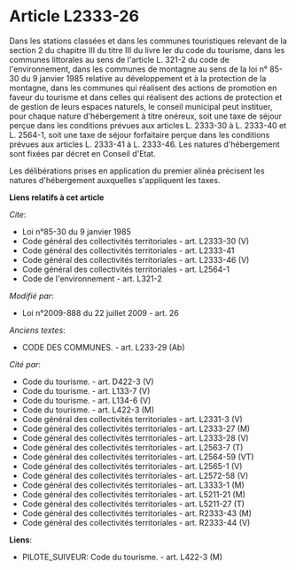 # Article L2333-26

Dans les stations classées et dans les communes touristiques relevant de la section 2 du chapitre III du titre III du livre
Ier du code du tourisme, dans les communes littorales au sens de l'article L. 321-2 du code de l'environnement, dans les
communes de montagne au sens de la loi n° 85-30 du 9 janvier 1985 relative au développement et à la protection de la
montagne, dans les communes qui réalisent des actions de promotion en faveur du tourisme et dans celles qui réalisent des
actions de protection et de gestion de leurs espaces naturels, le conseil municipal peut instituer, pour chaque nature
d'hébergement à titre onéreux, soit une taxe de séjour perçue dans les conditions prévues aux articles L. 2333-30 à L.
2333-40 et L. 2564-1, soit une taxe de séjour forfaitaire perçue dans les conditions prévues aux articles L. 2333-41 à L.
2333-46. Les natures d'hébergement sont fixées par décret en Conseil d'Etat. 

Les délibérations prises en application du premier alinéa précisent les natures d'hébergement auxquelles s'appliquent les
taxes.

**Liens relatifs à cet article**

_Cite_:

  - Loi n°85-30 du 9 janvier 1985
  - Code général des collectivités territoriales - art. L2333-30 (V)
  - Code général des collectivités territoriales - art. L2333-41
  - Code général des collectivités territoriales - art. L2333-46 (V)
  - Code général des collectivités territoriales - art. L2564-1
  - Code de l'environnement - art. L321-2

_Modifié par_:

  - Loi n°2009-888 du 22 juillet 2009 - art. 26

_Anciens textes_:

  - CODE DES COMMUNES. - art. L233-29 (Ab)

_Cité par_:

  - Code du tourisme. - art. D422-3 (V)
  - Code du tourisme. - art. L133-7 (V)
  - Code du tourisme. - art. L134-6 (V)
  - Code du tourisme. - art. L422-3 (M)
  - Code général des collectivités territoriales - art. L2331-3 (V)
  - Code général des collectivités territoriales - art. L2333-27 (M)
  - Code général des collectivités territoriales - art. L2333-28 (V)
  - Code général des collectivités territoriales - art. L2563-7 (T)
  - Code général des collectivités territoriales - art. L2564-59 (VT)
  - Code général des collectivités territoriales - art. L2565-1 (V)
  - Code général des collectivités territoriales - art. L2572-58 (V)
  - Code général des collectivités territoriales - art. L3333-1 (M)
  - Code général des collectivités territoriales - art. L5211-21 (M)
  - Code général des collectivités territoriales - art. L5211-27 (T)
  - Code général des collectivités territoriales - art. R2333-43 (M)
  - Code général des collectivités territoriales - art. R2333-44 (V)

**Liens**:

  - PILOTE_SUIVEUR: Code du tourisme. - art. L422-3 (M)
